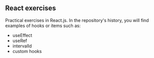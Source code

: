 ## **React exercises**


Practical exercises in React.js. In the repository's history, you will find examples of hooks or items such as:

- useEffect
- useRef
- intervalId
- custom hooks
